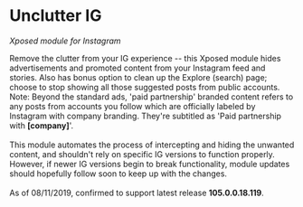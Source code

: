 # Unclutter IG
*Xposed module for Instagram*

Remove the clutter from your IG experience -- this Xposed module hides advertisements and promoted content from your Instagram feed and stories.
Also has bonus option to clean up the Explore (search) page; choose to stop showing all those suggested posts from public accounts.
&nbsp;  
Note: Beyond the standard ads, 'paid partnership' branded content refers to any posts from accounts you follow which are officially labeled by Instagram with company branding.  They're subtitled as 'Paid partnership with **[company]**'.  
&nbsp;  
This module automates the process of intercepting and hiding the unwanted content, and shouldn't rely on specific IG versions to function properly.  
However, if newer IG versions begin to break functionality, module updates should hopefully follow soon to keep up with the changes.  
&nbsp;  
As of 08/11/2019, confirmed to support latest release **105.0.0.18.119**.
